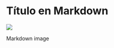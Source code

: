 # Título en Markdown

![](https://static.wikia.nocookie.net/delicious-in-dungeon/images/4/4d/Transparent_Senshi.png)

<p>Markdown image</p>